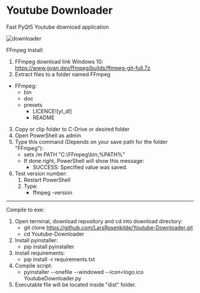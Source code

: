 # Youtube Downloader
 Fast PyQt5 Youtube download application 

![downloader](https://user-images.githubusercontent.com/50791042/185374246-270f0d9d-b3fe-41e1-a196-64095fe414d3.png)

FFmpeg Install:
1. FFmpeg download link Windows 10: https://www.gyan.dev/ffmpeg/builds/ffmpeg-git-full.7z
2. Extract files to a folder named FFmpeg
- FFmpeg:
  - bin
  - doc
  - presets
    - LICENCE![yt_dl]
    - README
3. Copy or clip folder to C-Drive or desired folder
4. Open PowerShell as admin
5. Type this command (Depends on your save path for the folder "FFmpeg"):
    - setx /m PATH "C:\FFmpeg\bin;%PATH%"
    - If done right, PowerShell will show this message:
        - SUCCESS: Specified value was saved.
6. Test version number:
    1. Restart PowerShell
    2. Type: 
        - ffmpeg -version

____________________________________________________________________________________________
Compile to exe:
1. Open terminal, download repository and cd into download directory:
    - git clone https://github.com/LarsRosenkilde/Youtube-Downloader.git
    - cd Youtube-Downloader
2. Install pyinstaller: 
    - pip install pyinstaller
3. Install requirements:
    - pip install -r requirements.txt
4. Compile script:
    - pyinstaller --onefile --windowed --icon=logo.ico YoutubeDownloader.py
5. Executable file will be located inside "dist" folder.
